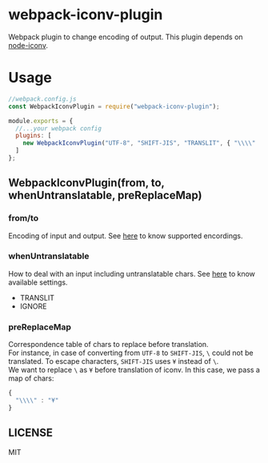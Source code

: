 # webpack-iconv-plugin
Webpack plugin to change encoding of output. This plugin depends on [node-iconv](https://github.com/bnoordhuis/node-iconv#supported-encodings).

# Usage

```js
//webpack.config.js
const WebpackIconvPlugin = require("webpack-iconv-plugin");

module.exports = {
  //...your webpack config
  plugins: [
    new WebpackIconvPlugin("UTF-8", "SHIFT-JIS", "TRANSLIT", { "\\\\" : "¥" })
  ]
};
```

## WebpackIconvPlugin(from, to, whenUntranslatable, preReplaceMap)
### from/to
Encoding of input and output. See [here](https://github.com/bnoordhuis/node-iconv#supported-encodings) to know supported encordings.

### whenUntranslatable
How to deal with an input including untranslatable chars. See [here](https://github.com/bnoordhuis/node-iconv#supported-encodings) to know available settings.

- TRANSLIT
- IGNORE

### preReplaceMap
Correspondence table of chars to replace before translation.  
For instance, in case of converting from `UTF-8` to `SHIFT-JIS`, `\` could not be translated. To escape characters, `SHIFT-JIS` uses `¥` instead of `\`.  
We want to replace `\` as `¥` before translation of iconv. In this case, we pass a map of chars:

```js
{
  "\\\\" : "¥"
}
```

## LICENSE
MIT